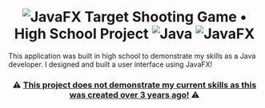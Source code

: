 <h1 align="center">
  <img src="https://img.shields.io/badge/Outdated%20-%23ED2542.svg?style=flat" alt="JavaFX" />
  Target Shooting Game • High School Project
  <img src="https://img.shields.io/badge/java-%23007396.svg?style=for-the-badge&logo=java&logoColor=%23FF0000" alt="Java" />
  <img src="https://img.shields.io/badge/javaFX-%23DC6700.svg?style=for-the-badge" alt="JavaFX" />
</h1>
<p>
  This application was built in high school to demonstrate my skills as a Java developer. I designed and built a user interface using JavaFX!
</p>

<h3 align="center">⚠️ <ins>This project does not demonstrate my current skills as this was created over 3 years ago!</ins> ⚠️</h3>
